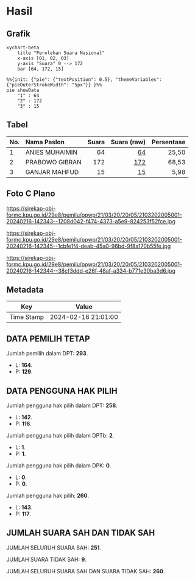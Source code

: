 # Hasil

## Grafik

```mermaid
xychart-beta
    title "Perolehan Suara Nasional"
    x-axis [01, 02, 03]
    y-axis "Suara" 0 --> 172
    bar [64, 172, 15]
```

```mermaid
%%{init: {"pie": {"textPosition": 0.5}, "themeVariables": {"pieOuterStrokeWidth": "5px"}} }%%
pie showData
    "1" : 64
    "2" : 172
    "3" : 15
```

## Tabel

| No. | Nama Paslon    | Suara | Suara (raw) | Persentase |
|:--- |:-------------- | -----:| -----------:| ----------:|
| 1   | ANIES MUHAIMIN | 64    | [64][p-1]   | 25,50      |
| 2   | PRABOWO GIBRAN | 172   | [172][p-2]  | 68,53      |
| 3   | GANJAR MAHFUD  | 15    | [15][p-3]   | 5,98       |


[p-1]: https://github.com/gigit-pemilu/pemilu-2024/blob/main/pilpres/hitung-suara/sub/21-kepulauan-riau/sub/03-natuna/sub/20-bunguran-batubi/sub/2005-semedang/sub/001-tps/sub/paslon-1.txt
[p-2]: https://github.com/gigit-pemilu/pemilu-2024/blob/main/pilpres/hitung-suara/sub/21-kepulauan-riau/sub/03-natuna/sub/20-bunguran-batubi/sub/2005-semedang/sub/001-tps/sub/paslon-2.txt
[p-3]: https://github.com/gigit-pemilu/pemilu-2024/blob/main/pilpres/hitung-suara/sub/21-kepulauan-riau/sub/03-natuna/sub/20-bunguran-batubi/sub/2005-semedang/sub/001-tps/sub/paslon-3.txt

## Foto C Plano

https://sirekap-obj-formc.kpu.go.id/29e8/pemilu/ppwp/21/03/20/20/05/2103202005001-20240216-142343--1208d042-f474-4373-a5e9-824253f52fce.jpg

https://sirekap-obj-formc.kpu.go.id/29e8/pemilu/ppwp/21/03/20/20/05/2103202005001-20240216-142345--1cbfe1f4-deab-45a0-96bd-9f8a170b55fe.jpg

https://sirekap-obj-formc.kpu.go.id/29e8/pemilu/ppwp/21/03/20/20/05/2103202005001-20240216-142344--38cf3ddd-e26f-48af-a334-b771e30ba3d6.jpg


## Metadata

| Key        | Value               |
| ---------- | ------------------- |
| Time Stamp | 2024-02-16 21:01:00 |


## DATA PEMILIH TETAP

Jumlah pemilih dalam DPT: **293**.
 * L: **164**.
 * P: **129**.

## DATA PENGGUNA HAK PILIH

Jumlah pengguna hak pilih dalam DPT: **258**.
 * L: **142**.
 * P: **116**.

Jumlah pengguna hak pilih dalam DPTb: **2**.
 * L: **1**.
 * P: **1**.

Jumlah pengguna hak pilih dalam DPK: **0**.
 * L: **0**.
 * P: **0**.

Jumlah pengguna hak pilih: **260**.
 * L: **143**.
 * P: **117**.

## JUMLAH SUARA SAH DAN TIDAK SAH

JUMLAH SELURUH SUARA SAH: **251**.

JUMLAH SUARA TIDAK SAH: **9**.

JUMLAH SELURUH SUARA SAH DAN SUARA TIDAK SAH: **260**.


